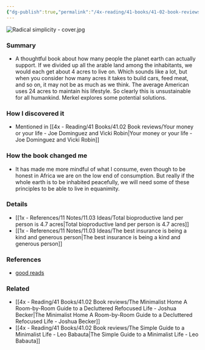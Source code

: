```yaml
---
{"dg-publish":true,"permalink":"/4x-reading/41-books/41-02-book-reviews/radical-simplicity-small-footprints-on-a-finite-earth-jim-merkel/","title":"Radical Simplicity - Small Footprints on a Finite Earth - Jim Merkel","noteIcon":""}
---
```


![Radical simplicity - cover.jpg](/img/user/4x%20-%20Reading/41%20Books/41.02%20Book%20reviews/Radical%20simplicity%20-%20cover.jpg)
### Summary
- A thoughtful book about how many people the planet earth can actually support. If we divided up all the arable land among the inhabitants, we would each get about 4 acres to live on. Which sounds like a lot, but when you consider how many acres it takes to build cars, feed meat, and so on, it may not be as much as we think. The average American uses 24 acres to maintain his lifestyle. So clearly this is unsustainable for all humankind. Merkel explores some potential solutions.

### How I discovered it
- Mentioned in [[4x - Reading/41 Books/41.02 Book reviews/Your money or your life - Joe Dominguez and Vicki Robin\|Your money or your life - Joe Dominguez and Vicki Robin]]

### How the book changed me
- It has made me more mindful of what I consume, even though to be honest in Africa we are on the low end of consumption. But really if the whole earth is to be inhabited peacefully, we will need some of these principles to be able to live in equanimity.

### Details
- [[1x - References/11 Notes/11.03 Ideas/Total bioproductive land per person is 4.7 acres\|Total bioproductive land per person is 4.7 acres]]
- [[1x - References/11 Notes/11.03 Ideas/The best insurance is being a kind and generous person\|The best insurance is being a kind and generous person]]

### References
- [good reads](https://www.goodreads.com/book/show/411690.Radical_Simplicity)

### Related
- [[4x - Reading/41 Books/41.02 Book reviews/The Minimalist Home A Room-by-Room Guide to a Decluttered Refocused Life - Joshua Becker\|The Minimalist Home A Room-by-Room Guide to a Decluttered Refocused Life - Joshua Becker]]
- [[4x - Reading/41 Books/41.02 Book reviews/The Simple Guide to a Minimalist Life - Leo Babauta\|The Simple Guide to a Minimalist Life - Leo Babauta]]
